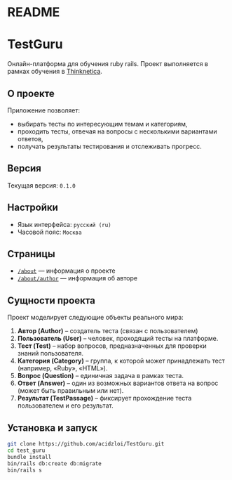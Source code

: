 # README

# TestGuru

Онлайн-платформа для обучения ruby rails. Проект выполняется в рамках обучения в [Thinknetica](http://www.thinknetica.com).

## О проекте

Приложение позволяет:
- выбирать тесты по интересующим темам и категориям,
- проходить тесты, отвечая на вопросы с несколькими вариантами ответов,
- получать результаты тестирования и отслеживать прогресс.

## Версия

Текущая версия: `0.1.0`

## Настройки

- Язык интерфейса: `русский (ru)`
- Часовой пояс: `Москва`

## Страницы

- [`/about`](http://localhost:3000/about) — информация о проекте
- [`/about/author`](http://localhost:3000/about/author) — информация об авторе

## Сущности проекта

Проект моделирует следующие объекты реального мира:

1. **Автор (Author)** – создатель теста (связан с пользователем)
2. **Пользователь (User)** – человек, проходящий тесты на платформе.
3. **Тест (Test)** – набор вопросов, предназначенных для проверки знаний пользователя.
4. **Категория (Category)** – группа, к которой может принадлежать тест (например, «Ruby», «HTML»).
5. **Вопрос (Question)** – единичная задача в рамках теста.
6. **Ответ (Answer)** – один из возможных вариантов ответа на вопрос (может быть правильным или нет).
7. **Результат (TestPassage)** – фиксирует прохождение теста пользователем и его результат.

## Установка и запуск

```bash
git clone https://github.com/acidzloi/TestGuru.git
cd test_guru
bundle install
bin/rails db:create db:migrate
bin/rails s